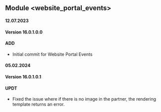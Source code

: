 ## Module <website_portal_events>

#### 12.07.2023
#### Version 16.0.1.0.0
#### ADD
- Initial commit for Website Portal Events

#### 05.02.2024
#### Version 16.0.1.0.1
#### UPDT
- Fixed the issue where if there is no image in the partner, the rendering template returns an error.
